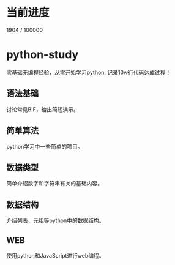 # 当前进度
1904 / 100000

# python-study

零基础无编程经验，从零开始学习python, 记录10w行代码达成过程！

## 语法基础

讨论常见BIF，给出简短演示。

## 简单算法

python学习中一些简单的项目。

## 数据类型

简单介绍数字和字符串有关的基础内容。

## 数据结构

介绍列表、元祖等python中的数据结构。

## WEB

使用python和JavaScript进行web编程。